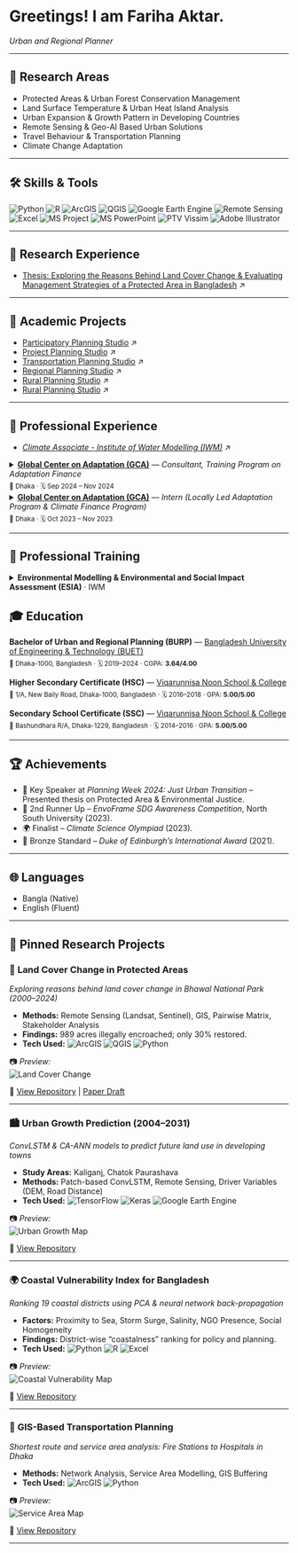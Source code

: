 # Greetings! I am **Fariha Aktar**.  
*Urban and Regional Planner*  

---

## 🔬 Research Areas  
- Protected Areas & Urban Forest Conservation Management
- Land Surface Temperature & Urban Heat Island Analysis  
- Urban Expansion & Growth Pattern in Developing Countries  
- Remote Sensing & Geo-AI Based Urban Solutions 
- Travel Behaviour & Transportation Planning 
- Climate Change Adaptation

---

## 🛠️ Skills & Tools  

![Python](https://img.shields.io/badge/Python-3776AB?style=for-the-badge&logo=python&logoColor=white) 
![R](https://img.shields.io/badge/R-276DC3?style=for-the-badge&logo=r&logoColor=white) 
![ArcGIS](https://img.shields.io/badge/ArcGIS-1E4D2B?style=for-the-badge&logo=esri&logoColor=white) 
![QGIS](https://img.shields.io/badge/QGIS-3C9D46?style=for-the-badge&logo=qgis&logoColor=white) 
![Google Earth Engine](https://img.shields.io/badge/Google%20Earth%20Engine-4285F4?style=for-the-badge&logo=googleearth&logoColor=white) 
![Remote Sensing](https://img.shields.io/badge/Remote%20Sensing-006699?style=for-the-badge&logo=databricks&logoColor=white) 
![Excel](https://img.shields.io/badge/Excel-217346?style=for-the-badge&logo=microsoftexcel&logoColor=white) 
![MS Project](https://img.shields.io/badge/MS%20Project-217346?style=for-the-badge&logo=microsoft&logoColor=white) 
![MS PowerPoint](https://img.shields.io/badge/MS%20PowerPoint-B7472A?style=for-the-badge&logo=microsoftpowerpoint&logoColor=white) 
![PTV Vissim](https://img.shields.io/badge/PTV%20Vissim-CC0000?style=for-the-badge&logo=ptvgroup&logoColor=white) 
![Adobe Illustrator](https://img.shields.io/badge/Adobe%20Illustrator-FF9A00?style=for-the-badge&logo=adobeillustrator&logoColor=white) 

---

## 📑 Research Experience
- <a href="Research/Thesis.md">Thesis: Exploring the Reasons Behind Land Cover Change & Evaluating Management Strategies of a Protected Area in Bangladesh</a> ↗

---

## 📘 Academic Projects  
- <a href="Academic/Participatory.md">Participatory Planning Studio</a> ↗ <br>
- <a href="Academic/Project/project.md">Project Planning Studio</a> ↗ <br>
- <a href="Academic/Transportation/Transportation.md">Transportation Planning Studio</a> ↗ <br>
- <a href="Academic/Regional/Regional.md">Regional Planning Studio</a> ↗ <br>
- <a href="Academic/Rural/Rural.md">Rural Planning Studio</a> ↗ <br>
- <a href="Academic/Rural/Rural.md">Rural Planning Studio</a> ↗ <br>
---

## 💼 Professional Experience  
- <a href="Job/iwm.md"><i>Climate Associate - Institute of Water Modelling (IWM)</i></a> ↗

<details>
  <summary><b><a href="https://gca.org" target="_blank">Global Center on Adaptation (GCA)</a></b> — <i>Consultant, Training Program on Adaptation Finance</i><br><sub>📍 Dhaka · 🗓️ Sep 2024 – Nov 2024</sub></summary>

- Managed **program schedules**, vendor coordination, logistics, and on-site execution.
- Engaged public/private stakeholders for **adaptation finance** capacity building.
- Assisted trainers, maintained participant communications, and produced **evaluation reports**.
</details>

<details>
  <summary><b><a href="https://gca.org" target="_blank">Global Center on Adaptation (GCA)</a></b> — <i>Intern (Locally Led Adaptation Program & Climate Finance Program)</i><br><sub>📍 Dhaka · 🗓️ Oct 2023 – Nov 2023</sub></summary>

- Compiled transcripts on climate impacts to marginalized communities in northern & southern Bangladesh.
- Conducted desk research on **local government roles** in climate adaptation.
- Supported organization and reporting for the “Training Program on Climate Change Adaptation Finance – Phase 01”.
</details> 

---

## 🏅 Professional Training  
<details>  
  <summary><b>Environmental Modelling & Environmental and Social Impact Assessment (ESIA)</b> · IWM</summary>  

**Key Modules:**  
- ESIA & Project Cycle | Policy & Legal Framework | Baseline Assessment  
- Public Consultation & Stakeholder Engagement  
- Environmental & Social Risk Assessment  
- Mitigation Measures & EMP/EMoP Development  
- ESIA Reporting & Environmental Clearance Process  

<details>
  <summary>📄 View certificate</summary>

  <div align="center">
    <img src="ESIA%20Training.PNG"
         alt="ESIA Training Certificate (IWM)"
         width="50%">
  </div>
</details>
📎 <a href="https://www.iwmbd.org/assets/uploads/iwm/training/courses/Flyer%20ESIA_May_Rev_2025.pdf">Official Course Flyer (PDF)</a>
</details>


## 🎓 Education  

  <b>Bachelor of Urban and Regional Planning (BURP)</b> — <a href="https://urp.buet.ac.bd/">Bangladesh University of Engineering & Technology (BUET)</a><br><sub>📍 Dhaka-1000, Bangladesh · 🗓️ 2019–2024 · CGPA: <b>3.64/4.00</b></sub>

  <b>Higher Secondary Certificate (HSC)</b> — <a href="https://www.vnsc.edu.bd/">Viqarunnisa Noon School & College</a><br><sub>📍 1/A, New Baily Road, Dhaka-1000, Bangladesh · 🗓️ 2016–2018 · GPA: <b>5.00/5.00</b></sub>

  <b>Secondary School Certificate (SSC)</b> — <a href="https://www.vnsc.edu.bd/">Viqarunnisa Noon School & College</a><br><sub>📍 Bashundhara R/A, Dhaka-1229, Bangladesh · 🗓️ 2014–2016 · GPA: <b>5.00/5.00</b></sub>

---

## 🏆 Achievements  
- 🎤 Key Speaker at *Planning Week 2024: Just Urban Transition* – Presented thesis on Protected Area & Environmental Justice.  
- 🥈 2nd Runner Up – *EnvoFrame SDG Awareness Competition*, North South University (2023).  
- 🌍 Finalist – *Climate Science Olympiad* (2023).  
- 🏅 Bronze Standard – *Duke of Edinburgh’s International Award* (2021).  

---

## 🌐 Languages  
- Bangla (Native)  
- English (Fluent)  

---

## 📌 Pinned Research Projects  

### 🌳 **Land Cover Change in Protected Areas**  
*Exploring reasons behind land cover change in Bhawal National Park (2000–2024)*  
- **Methods:** Remote Sensing (Landsat, Sentinel), GIS, Pairwise Matrix, Stakeholder Analysis  
- **Findings:** 989 acres illegally encroached; only 30% restored.  
- **Tech Used:** ![ArcGIS](https://img.shields.io/badge/ArcGIS-1E4D2B?style=flat&logo=esri&logoColor=white) ![QGIS](https://img.shields.io/badge/QGIS-3C9D46?style=flat&logo=qgis&logoColor=white) ![Python](https://img.shields.io/badge/Python-3776AB?style=flat&logo=python&logoColor=white)  

📷 *Preview:*  
![Land Cover Change](your_image_link_here)  

🔗 [View Repository](#) | [Paper Draft](#)  

---

### 🏙 **Urban Growth Prediction (2004–2031)**  
*ConvLSTM & CA-ANN models to predict future land use in developing towns*  
- **Study Areas:** Kaliganj, Chatok Paurashava  
- **Methods:** Patch-based ConvLSTM, Remote Sensing, Driver Variables (DEM, Road Distance)  
- **Tech Used:** ![TensorFlow](https://img.shields.io/badge/TensorFlow-FF6F00?style=flat&logo=tensorflow&logoColor=white) ![Keras](https://img.shields.io/badge/Keras-D00000?style=flat&logo=keras&logoColor=white) ![Google Earth Engine](https://img.shields.io/badge/Google%20Earth%20Engine-4285F4?style=flat&logo=googleearth&logoColor=white)  

📷 *Preview:*  
![Urban Growth Map](your_image_link_here)  

🔗 [View Repository](#)  

---

### 🌍 **Coastal Vulnerability Index for Bangladesh**  
*Ranking 19 coastal districts using PCA & neural network back-propagation*  
- **Factors:** Proximity to Sea, Storm Surge, Salinity, NGO Presence, Social Homogeneity  
- **Findings:** District-wise “coastalness” ranking for policy and planning.  
- **Tech Used:** ![Python](https://img.shields.io/badge/Python-3776AB?style=flat&logo=python&logoColor=white) ![R](https://img.shields.io/badge/R-276DC3?style=flat&logo=r&logoColor=white) ![Excel](https://img.shields.io/badge/Excel-217346?style=flat&logo=microsoftexcel&logoColor=white)  

📷 *Preview:*  
![Coastal Vulnerability Map](your_image_link_here)  

🔗 [View Repository](#)  

---

### 🚦 **GIS-Based Transportation Planning**  
*Shortest route and service area analysis: Fire Stations to Hospitals in Dhaka*  
- **Methods:** Network Analysis, Service Area Modelling, GIS Buffering  
- **Tech Used:** ![ArcGIS](https://img.shields.io/badge/ArcGIS-1E4D2B?style=flat&logo=esri&logoColor=white) ![Python](https://img.shields.io/badge/Python-3776AB?style=flat&logo=python&logoColor=white)  

📷 *Preview:*  
![Service Area Map](your_image_link_here)  

🔗 [View Repository](#)  

---
